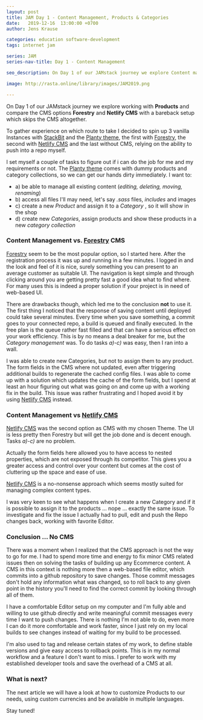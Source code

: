 ```yaml
---
layout: post
title: JAM Day 1 - Content Management, Products & Categories
date:   2019-12-16  13:00:00 +0700
author: Jens Krause

categories: education software-development
tags: internet jam

series: JAM
series-nav-title: Day 1 - Content Management

seo_description: On Day 1 of our JAMstack journey we explore Content management vs. CMS in detail 

image: http://rasta.online/library/images/JAM2019.png

---
```


 On Day 1 of our JAMstack journey we explore working with **Products** and compare the CMS options **Forestry** and **Netlify CMS** with a bareback setup which skips the CMS altogether.

<!--more-->
[Forestry]: https://forestry.io/ "Static Content CMS"
[Netlify CMS]: https://www.netlifycms.org/ "Static Content CMS"
[StackBit]: https://www.stackbit.com/ "Bundles your JAM Stack"
[Planty theme]: https://github.com/snipcart/stackbit-theme-planty/ "Planty theme on github"

To gather experience on which route to take I decided to spin up 3 vanilla Instances with [StackBit] and the [Planty theme], the first with [Forestry], the second with [Netlify CMS] and the last without CMS, relying on the ability to push into a repo myself.

I set myself a couple of tasks to figure out if i can do the job for me and my requirements or not. The [Planty theme] comes with dummy products and category collections, so we can get our hands dirty immediately.
I want to:
- a) be able to manage all existing content (_editing, deleting, moving, renaming_)
- b) access all files I'll may need, let's say _.sass_ files, _includes_ and images
- c) create a new _Product_ and assign it to a _Category_ , so it will show in the shop
- d) create new _Categories_, assign products and show these products in a new _category collection_ 

### Content Management vs. [Forestry] CMS

[Forestry] seem to be the most popular option, so I started here. After the registration process it was up and running in a few minutes. I logged in and the look and feel of it is nice, surely something you can present to an average customer as suitable UI. The navigation is kept simple and through clicking around you are getting pretty fast a good idea what to find where. For many uses this is indeed a proper solution if your project is in need of web-based UI.

There are drawbacks though, which led me to the conclusion **not** to use it. The first thing I noticed that the response of saving content until deployed could take several minutes. Every time when you save something, a commit goes to your connected repo, a build is queued and finally executed. In the free plan is the queue rather fast filled and that can have a serious effect on your work efficiency. This is by no means a deal breaker for me, but the _Category management_ was. To do tasks _a)-c)_ was easy, then I ran into a wall. 

I was able to create new Categories, but not to assign them to any product. The form fields in the CMS where not updated, even after triggering additional builds to regenerate the cached config files. I was able to come up with a solution which updates the cache of the form fields, but I spend at least an hour figuring out what was going on and come up with a working fix in the build. This issue was rather frustrating and I hoped avoid it by using [Netlify CMS] instead. 

### Content Management vs [Netlify CMS]

[Netlify CMS] was the second option as CMS with my chosen Theme. The UI is less pretty then Forestry but will get the job done and is decent enough. Tasks _a)-c)_ are no problem.

Actually the form fields here allowed you to have access to nested properties, which are not exposed through its competitor. This gives you a greater access and control over your content but comes at the cost of cluttering up the space and ease of use. 

[Netlify CMS] is a no-nonsense approach which seems mostly suited for managing complex content types.

I was very keen to see what happens when I create a new Category and if it is possible to assign it to the products ... nope ... exactly the same issue. To investigate and fix the issue I actually had to pull, edit and push the Repo changes back, working with favorite Editor. 

### Conclusion ... No CMS

There was a moment when I realized that the CMS approach is not the way to go for me. I had to spend more time and energy to fix minor CMS related issues then on solving the tasks of building up any Ecommerce content. A CMS in this context is nothing more then a web-based file editor, which commits into a github repository to save changes. Those commit messages don't hold any information what was changed, so to roll back to any given point in the history you'll need to find the correct commit by looking through all of them.

I have a comfortable Editor setup on my computer and I'm fully able and willing to use github directly and write meaningful commit messages every time I want to push changes. There is nothing I'm not able to do, even more I can do it more comfortable and work faster, since I just rely on my local builds to see changes instead of waiting for my build to be processed.

I'm also used to tag and release certain states of my work, to define stable versions and give easy access to rollback points. This is in my normal workflow and a feature I don't want to miss. I prefer to work with my established developer tools and save the overhead of a CMS at all.

### What is next?

The next article we will have a look at how to customize Products to our needs, using custom currencies and be available in multiple languages.

Stay tuned!


